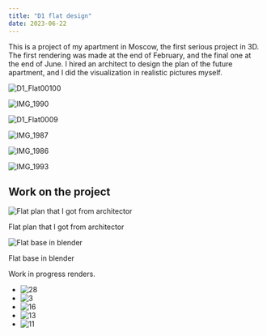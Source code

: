 ```yaml
---
title: "D1 flat design"
date: 2023-06-22
---
```


This is a project of my apartment in Moscow, the first serious project in 3D. The first rendering was made at the end of February, and the final one at the end of June. I hired an architect to design the plan of the future apartment, and I did the visualization in realistic pictures myself.

![](image1.jpg "D1_Flat00100")

![](image2.jpg "IMG_1990")

![](image3.jpg "D1_Flat0009")

![](image4.jpg "IMG_1987")

![](image5.jpg "IMG_1986")

![](image6.jpg "IMG_1993")

Work on the project
-------------------

![](image7.jpg "Flat plan that I got from architector")

Flat plan that I got from architector

![](image8.jpg "Flat base in blender")

Flat base in blender

Work in progress renders.

*   ![](image9.jpg "28")
*   ![](image10.jpg "3")
*   ![](image11.jpg "16")
*   ![](image12.jpg "13")
*   ![](image13.jpg "11")
